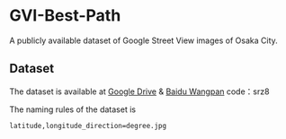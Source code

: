 # GVI-Best-Path
A publicly available dataset of Google Street View images of Osaka City.
## Dataset
The dataset is available at [Google Drive](https://drive.google.com/file/d/1HMxUILJxWDgY6Qi3eZcc0OJOD-f3lZqh/view?usp=sharing) & [Baidu Wangpan](https://pan.baidu.com/s/1-pvIfYggd0AsoLPviP3UdQ) code：srz8

The naming rules of the dataset is <pre><code>latitude,longitude_direction=degree.jpg</code></pre>
